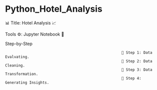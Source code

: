 # Python_Hotel_Analysis
📊 Title: Hotel Analysis 📈

Tools ⚙️: Jupyter Notebook 🐍

Step-by-Step  

                                                         📌 Step 1: Data Evalvating.
                                                         📌 Step 2: Data Cleaning.
                                                         📌 Step 3: Data Transformation.
                                                         📌 Step 4: Generating Insights.
